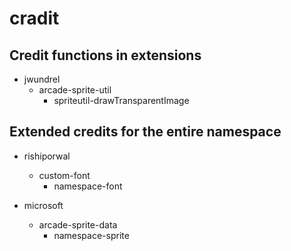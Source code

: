 # cradit

## Credit functions in extensions

* jwundrel
  - arcade-sprite-util
    - spriteutil-drawTransparentImage

## Extended credits for the entire namespace

* rishiporwal
  - custom-font
    - namespace-font

* microsoft
  - arcade-sprite-data
    - namespace-sprite
